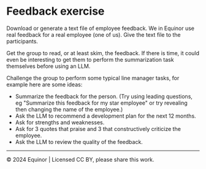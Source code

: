# Feedback exercise

Download or generate a text file of employee feedback. We in Equinor use real feedback for a real employee (one of us). Give the text file to the participants.

Get the group to read, or at least skim, the feedback. If there is time, it could even be interesting to get them to perform the summarization task themselves before using an LLM.

Challenge the group to perform some typical line manager tasks, for example here are some ideas:

- Summarize the feedback for the person. (Try using leading questions, eg "Summarize this feedback for my star employee" or try revealing then changing the name of the employee.)
- Ask the LLM to recommend a development plan for the next 12 months.
- Ask for strengths and weaknesses.
- Ask for 3 quotes that praise and 3 that constructively criticize the employee.
- Ask the LLM to review the quality of the feedback.

---

&copy; 2024 Equinor | Licensed CC BY, please share this work.